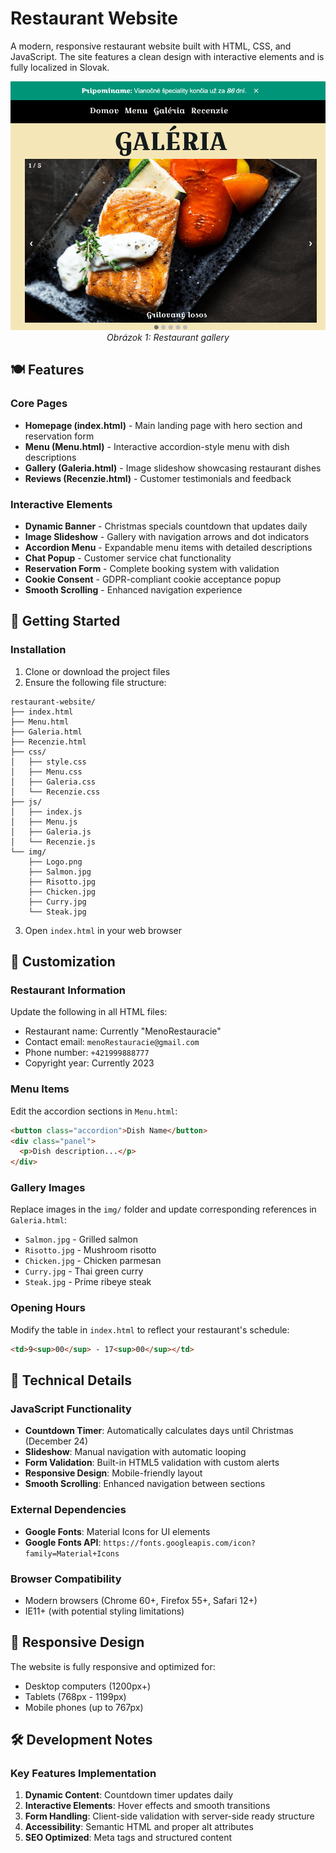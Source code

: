 # Restaurant Website

A modern, responsive restaurant website built with HTML, CSS, and JavaScript. The site features a clean design with interactive elements and is fully localized in Slovak.
<p align="center">
  <img src="https://github.com/Marek-Repisky/Restaurant-website/blob/main/Gallery.png" alt=Restaurant gallery">
  <br />
  <i>Obrázok 1: Restaurant gallery</i>
</p>

## 🍽️ Features

### Core Pages
- **Homepage (index.html)** - Main landing page with hero section and reservation form
- **Menu (Menu.html)** - Interactive accordion-style menu with dish descriptions
- **Gallery (Galeria.html)** - Image slideshow showcasing restaurant dishes
- **Reviews (Recenzie.html)** - Customer testimonials and feedback

### Interactive Elements
- **Dynamic Banner** - Christmas specials countdown that updates daily
- **Image Slideshow** - Gallery with navigation arrows and dot indicators
- **Accordion Menu** - Expandable menu items with detailed descriptions
- **Chat Popup** - Customer service chat functionality
- **Reservation Form** - Complete booking system with validation
- **Cookie Consent** - GDPR-compliant cookie acceptance popup
- **Smooth Scrolling** - Enhanced navigation experience

## 🚀 Getting Started

### Installation
1. Clone or download the project files
2. Ensure the following file structure:
```
restaurant-website/
├── index.html
├── Menu.html
├── Galeria.html
├── Recenzie.html
├── css/
│   ├── style.css
│   ├── Menu.css
│   ├── Galeria.css
│   └── Recenzie.css
├── js/
│   ├── index.js
│   ├── Menu.js
│   ├── Galeria.js
│   └── Recenzie.js
└── img/
    ├── Logo.png
    ├── Salmon.jpg
    ├── Risotto.jpg
    ├── Chicken.jpg
    ├── Curry.jpg
    └── Steak.jpg
```

3. Open `index.html` in your web browser

## 🎨 Customization

### Restaurant Information
Update the following in all HTML files:
- Restaurant name: Currently "MenoRestauracie"
- Contact email: `menoRestauracie@gmail.com`
- Phone number: `+421999888777`
- Copyright year: Currently 2023

### Menu Items
Edit the accordion sections in `Menu.html`:
```html
<button class="accordion">Dish Name</button>
<div class="panel">
  <p>Dish description...</p>
</div>
```

### Gallery Images
Replace images in the `img/` folder and update corresponding references in `Galeria.html`:
- `Salmon.jpg` - Grilled salmon
- `Risotto.jpg` - Mushroom risotto
- `Chicken.jpg` - Chicken parmesan
- `Curry.jpg` - Thai green curry
- `Steak.jpg` - Prime ribeye steak

### Opening Hours
Modify the table in `index.html` to reflect your restaurant's schedule:
```html
<td>9<sup>00</sup> - 17<sup>00</sup></td>
```

## 🔧 Technical Details

### JavaScript Functionality
- **Countdown Timer**: Automatically calculates days until Christmas (December 24)
- **Slideshow**: Manual navigation with automatic looping
- **Form Validation**: Built-in HTML5 validation with custom alerts
- **Responsive Design**: Mobile-friendly layout
- **Smooth Scrolling**: Enhanced navigation between sections

### External Dependencies
- **Google Fonts**: Material Icons for UI elements
- **Google Fonts API**: `https://fonts.googleapis.com/icon?family=Material+Icons`

### Browser Compatibility
- Modern browsers (Chrome 60+, Firefox 55+, Safari 12+)
- IE11+ (with potential styling limitations)

## 📱 Responsive Design

The website is fully responsive and optimized for:
- Desktop computers (1200px+)
- Tablets (768px - 1199px)
- Mobile phones (up to 767px)

## 🛠️ Development Notes

### Key Features Implementation
1. **Dynamic Content**: Countdown timer updates daily
2. **Interactive Elements**: Hover effects and smooth transitions
3. **Form Handling**: Client-side validation with server-side ready structure
4. **Accessibility**: Semantic HTML and proper alt attributes
5. **SEO Optimized**: Meta tags and structured content
